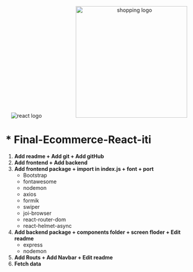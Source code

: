 <div align="center">
    <img src="https://user-images.githubusercontent.com/87585934/190381777-fd1ffacd-5950-4af0-aa5a-fe186021230e.png" alt="react logo"> 
    &emsp;&emsp;&emsp;&emsp;&emsp;&emsp;
    <img src="https://user-images.githubusercontent.com/87585934/190381807-975f3a53-dfc9-4e98-8310-b66f6698e130.jpg" alt="shopping logo" width="300px"> 
</div>

# \* Final-Ecommerce-React-iti

<ol>
<li> <b> Add readme + Add git + Add gitHub</b>
<li> <b> Add frontend + Add backend</b>
<li> <b> Add frontend package + import in index.js + font + port</b> <ul>
<li>Bootstrap
<li>fontawesome
<li>nodemon
<li>axios
<li>formik 
<li>swiper
<li>joi-browser
<li>react-router-dom
<li>react-helmet-async
</ul></li>
<li> <b> Add backend package + components folder + screen floder + Edit readme</b><ul>
<li>express
<li>nodemon
</ul>
<li> <b> Add Routs + Add Navbar + Edit readme</b>
<li> <b> Fetch data</b>
</ol>
